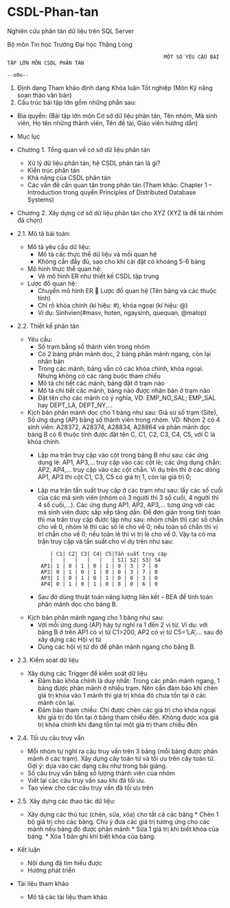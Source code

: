 # CSDL-Phan-tan
 Nghiên cứu phân tán dữ liệu trên SQL Server

Bộ môn Tin học Trường Đại học Thăng Long

                                                       MỘT SỐ YÊU CẦU BÀI TẬP LỚN MÔN CSDL PHÂN TÁN
                                                                          --o0o--
1. Định dạng
Tham khảo định dạng Khóa luận Tốt nghiệp (Môn Kỹ năng soạn thảo văn bản)
2. Cấu trúc bài tập lớn gồm những phần sau:
- Bìa quyển: (Bài tập lớn môn Cơ sở dữ liệu phân tán, Tên nhóm, Mã sinh viên, Họ
tên những thành viên, Tên đề tài, Giáo viên hướng dẫn)
- Mục lục
- Chương 1. Tổng quan về cơ sở dữ liệu phân tán
     * Xử lý dữ liệu phân tán, hệ CSDL phân tán là gì? 
     * Kiến trúc phân tán
     * Khả năng của CSDL phân tán
     * Các vấn đề cần quan tân trong phân tán
     (Tham khảo: Chapter 1 – Introduction trong quyển Principles of Distributed 
      Database Systems)
- Chương 2. Xây dựng cơ sở dữ liệu phân tán cho XYZ (XYZ là đề tài nhóm đã chọn)
- 2.1. Mô tả bài toán:
     * Mô tả yêu cầu dữ liệu: 
       * Mô tả các thực thể dữ liệu và mối quan hệ
       * Không cần đầy đủ, sao cho khi cài đặt có khoảng 5-6 bảng
     * Mô hình thực thể quan hệ:
       * Vẽ mô hình ER như thiết kế CSDL tập trung
     * Lược đồ quan hệ: 
       * Chuyển mô hình ER  Lược đồ quan hệ (Tên bảng và các thuộc tính)
       * Chỉ rõ khóa chính (kí hiệu: #), khóa ngoại (kí hiệu: @)
       * Ví dụ: Sinhvien(#masv, hoten, ngaysinh, quequan, @malop)
       
- 2.2. Thiết kế phân tán
     * Yêu cầu: 
       * Số trạm bằng số thành viên trong nhóm
       * Có 2 bảng phân mảnh dọc, 2 bảng phân mảnh ngang, còn lại nhân bản
       * Trong các mảnh, bảng vẫn có các khóa chính, khóa ngoại. Nhưng 
       không có các ràng buộc tham chiếu
       * Mô tả chi tiết các mảnh, bảng đặt ở trạm nào
       * Mô tả chi tiết các mảnh, bảng nào được nhân bản ở trạm nào
       * Đặt tên cho các mảnh có ý nghĩa, VD: EMP_NO_SAL; EMP_SAL hay 
       DEPT_LA, DEPT_NY,...
     * Kịch bản phân mảnh dọc cho 1 bảng như sau: 
       Giả sử số trạm (Site), Số ứng dụng (AP) bằng số thành viên trong nhóm. VD: 
       Nhóm 2 có 4 sinh viên: A28372, A28374, A28834, A28864 và phân mảnh 
       dọc bảng B có 6 thuộc tính được đặt tên C, C1, C2, C3, C4, C5, với C là khóa 
       chính. 
       * Lập ma trận truy cập vào cột trong bảng B như sau: các ứng dụng lẻ:
      AP1, AP3,… truy cập vào các cột lẻ; các ứng dụng chẵn: AP2, AP4,… truy 
      cập vào các cột chẵn. Ví dụ trên thì ở các dòng AP1, AP3 thì cột C1, C3, C5 
      có giá trị 1, còn lại giá trị 0; 
       * Lập ma trận tần suất truy cập ở các trạm như sau: lấy các số cuối của 
      các mã sinh viên (nhóm có 3 người thì 3 số cuối, 4 người thì 4 số cuối,…). 
      Các ứng dụng AP1, AP2, AP3,… tưng ứng với các mã sinh viên được sắp xếp 
      tăng dần. Để đơn giản trong tính toán thì ma trận truy cập được lập như sau: 
      nhóm chẵn thì các số chẵn cho về 0, nhóm lẻ thì các số lẻ cho về 0; nếu toàn 
      số chẵn thì vị trí chẵn cho về 0; nếu toàn lẻ thì vị trị lẻ cho về 0. 
      Vậy ta có ma trận truy cập và tần suất cho ví dụ trên như sau:
              
                 | C1| C2| C3| C4| C5|Tần suất truy cập
                 |   |   |   |   |   | S1| S2| S3| S4            
              AP1| 1 | 0 | 1 | 0 | 1 | 0 | 3 | 7 | 0
              AP2| 0 | 1 | 0 | 1 | 0 | 0 | 3 | 7 | 0
              AP3| 1 | 0 | 1 | 0 | 1 | 0 | 0 | 3 | 0
              AP4| 0 | 1 | 0 | 1 | 0 | 8 | 0 | 6 | 0
              
              
       * Sau đó dùng thuật toán năng lượng liên kết – BEA để tính toán phân 
       mảnh dọc cho bảng B.
     * Kịch bản phân mảnh ngang cho 1 bảng như sau:
       * Với mỗi ứng dụng (AP) hãy tự nghĩ ra 1 đến 2 vị từ. Ví dụ: với bảng B 
       ở trên AP1 có vị từ C1>200, AP2 có vị từ C5=’LA’,… sau đó xây dựng 
       các Hội vị từ
       * Dùng các hội vị từ đó để phân mảnh ngang cho bảng B.
       
- 2.3. Kiểm soát dữ liệu
     * Xây dựng các Trigger để kiểm soát dữ liệu
       * Đảm bảo khóa chính là duy nhất: Trong các phân mảnh ngang, 1 bảng 
       được phân mảnh ở nhiều trạm. Nên cần đảm bảo khi chèn giá trị khóa 
       vào 1 mảnh thì giá trị khóa đó chưa tồn tại ở các mảnh còn lại. 
       * Đảm bảo tham chiếu: Chỉ được chèn các giá trị cho khóa ngoại khi 
       giá trị đó tồn tại ở bảng tham chiếu đến. Không được xóa giá trị khóa 
       chính khi đang tồn tại một giá trị tham chiếu đến
       
- 2.4. Tối ưu câu truy vấn
     * Mỗi nhóm tự nghĩ ra câu truy vấn trên 3 bảng (mỗi bảng được phân mảnh ở
     các trạm). Xây dựng cây toán tử và tối ưu trên cây toán tử. Gợi ý: dựa vào các 
     dạng câu như trong bài giảng.
     * Số câu truy vấn bằng số lượng thành viên của nhóm
     * Viết lại các câu truy vấn sau khi đã tối ưu. 
     * Tạo view cho các câu truy vấn đã tối ưu trên
     
- 2.5. Xây dựng các thao tác dữ liệu:
     * Xây dựng các thủ tục (chèn, sửa, xóa) cho tất cả các bảng
      * Chèn 1 bộ giá trị cho các bảng. Chú ý đưa các giá trị tương ứng cho các 
     mảnh nếu bảng đó được phân mảnh
      * Sửa 1 giá trị khi biết khóa của bảng. 
      * Xóa 1 bản ghi khi biết khóa của bảng.
- Kết luận
     * Nội dung đã tìm hiểu được
     * Hướng phát triển
- Tài liệu tham khảo
     * Mô tả các tài liệu tham khảo
